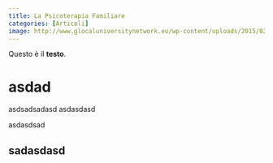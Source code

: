 ```yaml
---
title: La Psicoterapia Familiare
categories: [Articoli]
image: http://www.glocaluniversitynetwork.eu/wp-content/uploads/2015/02/psycholog.jpg
---
```

Questo è il **testo**.

# asdad

asdsadsadasd
asdasdasd

asdasdsad

## sadasdasd
